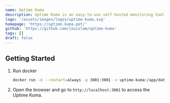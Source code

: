 ```yaml
---
name: Uptime Kuma
description: Uptime Kuma is an easy-to-use self-hosted monitoring tool.
logo: '/assets/images/logos/uptime-kuma.svg'
homepage: 'https://uptime.kuma.pet/'
github: 'https://github.com/louislam/uptime-kuma'
tags: []
draft: false
---
```


## Getting Started

1. Run docker 
    ```bash
    docker run -d --restart=always -p 3001:3001 -v uptime-kuma:/app/data --name uptime-kuma louislam/uptime-kuma:1
    ```
2. Open the browser and go to `http://localhost:3001` to access the Uptime Kuma.